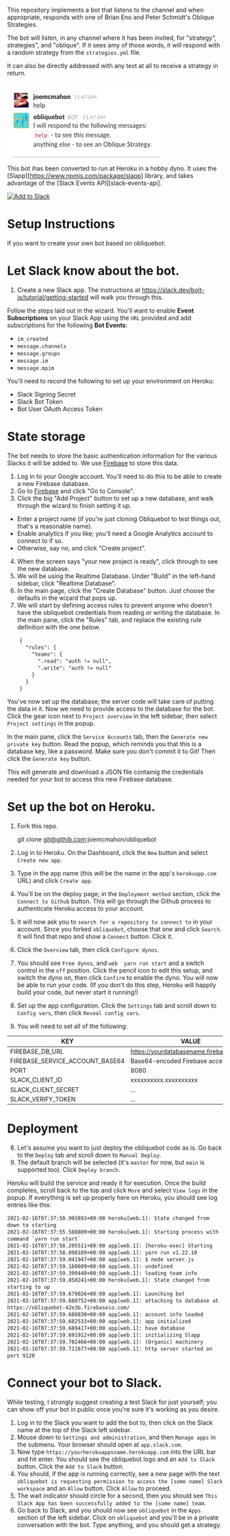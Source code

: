 This repository implements a bot that listens to the channel and when appropriate, responds with one of Brian Eno and Peter Schmidt's Oblique Strategies.

The bot will listen, in any channel where it has been invited, for "strategy", strategies", and "oblique". If
it sees amy of those words, it will respond with a random strategy from the `strategies.yml` file.

It can also be directly addressed with any text at all to receive a strategy in return.

![Help](https://raw.githubusercontent.com/joemcmahon/obliquebot/master/_layouts/help.png)

This bot ihas been converted to run at Heroku in a hobby dyno. It uses the [Slapp][https://www.npmjs.com/package/slapp]
library, and takes advantage of the [Slack Events API][slack-events-api].

<a href='https://obliquebot.herokuapp.com'><img alt='Add to Slack' height='40' width='139' src='https://platform.slack-edge.com/img/add_to_slack.png' srcset='https://platform.slack-edge.com/img/add_to_slack.png 1x, https://platform.slack-edge.com/img/add_to_slack@2x.png 2x' /></a>

# Setup Instructions
If you want to create your own bot based on obliquebot:

# Let Slack know about the bot.

1. Create a new Slack app. The instructions at https://slack.dev/bolt-js/tutorial/getting-started will walk you through this.

Follow the steps laid out in the wizard. You'll want to enable **Event Subscriptions** on your Slack App using the `URL` provided and add subscriptions for the following **Bot Events**:

+ `im_created`
+ `message.channels`
+ `message.groups`
+ `message.im`
+ `message.mpim`

You'll need to record the following to set up your environment on Heroku:

 - Slack Signing Secret
 - Slack Bot Token
 - Bot User OAuth Access Token

# State storage

The bot needs to store the basic authentication information for the various Slacks it will be added to. We
use [Firebase](https://firebase.google.com/) to store this data.

1. Log in to your Google account. You'll need to do this to be able to create a new Firebase database.
2. Go to [Firebase](https://firebase.google.com) and click "Go to Console".
3. Click the big "Add Project" button to set up a new database, and walk through the wizard to finish setting it up.
 - Enter a project name (if you're just cloning Obliquebot to test things out, that's a reasonable name).
 - Enable analytics if you like; you'll need a Google Analytics account to connect to if so.
 - Otherwise, say no, and click "Create project".
4. When the screen says "your new project is ready", click through to see the new database.
5. We will be using the Realtime Database. Under "Build" in the left-hand sidebar, click "Realtime Database".
6. In the main page, click the "Create Database" button. Just choose the defaults in the wizard that pops up.
7. We will start by defining access rules to prevent anyone who doesn't have the obliquebot credentials from reading or writing the database. In the main pane, click the "Rules" tab, and replace the existing rule definition with the one below.
~~~
    {
      "rules": {
        "teams": {
          ".read": "auth != null",
          ".write": "auth != null"
        }
      }
    }
~~~
You've now set up the database; the server code will take care of putting the data in it. Now we need to provide access to
the database for the bot. Click the gear icon next to `Project overview` in the left sidebar, then select `Project settings` in the popup.

In the main pane, click the `Service Accounts` tab, then the `Generate new private key` button. Read the popup, which reminds you that this is a database key, like a password. Make sure you don't commit it to Git! Then click the `Generate key` button.

This will generate and download a JSON file containig the credentials needed for your bot to access this new Firebase database.

# Set up the bot on Heroku.

1. Fork this repo.

   git clone git@githib.com:joemcmahon/obliquebot

2. Log in to Heroku. On the Dashboard, click the `New` button and select `Create new app`.
3. Type in the app name (this will be the name in the app's `herokuapp.com` URL) and click `Create app`.
4. You'll be on the deploy page; in the `Deployment method` section, click the `Connect to Github` button. This will go through the Github process to authenticate Heroku access to your account. 
5. It will now ask you to `search for a repository to connect to` in your account. Since you forked `obliquebot`, choose that one and click `Search`. It will find that repo and show a `Connect` button. Click it.
6. Click the `Overview` tab, then click `Configure dynos`.
7. You should see `Free dynos`, and `web  yarn run start` and a switch control in the `off` position. Click the pencil icon to edit this setup, and switch the dyno on, then click `Confirm` to enable the dyno. You will now be able to run your code. (If you don't do this step, Heroku will happily build your code, but never start it running!)
8. Set up the app configuration. Click the `Settings` tab and scroll down to `Config vars`, then click `Reveal config vars`.
9. You will need to set all of the following:

| KEY            | VALUE |
|----------------|-------|
| FIREBASE_DB_URL | https://yourdatabasename.firebaseio.com/ |
| FIREBASE_SERVICE_ACCOUNT_BASE64 | Base64-encoded Firebase access JSON |
| PORT | 8080 |
| SLACK_CLIENT_ID | xxxxxxxxxx.xxxxxxxxxx |
| SLACK_CLIENT_SECRET | ... |
| SLACK_VERIFY_TOKEN | ... |

# Deployment

8. Let's assume you want to just deploy the obliquebot code as is. Go back to the `Deploy` tab and scroll down to `Manual Deploy`.
9. The default branch will be selected (it's `master` for now, but `main` is supported too). Click `Deploy branch`.

Heroku will build the service and ready it for execution. Once the build completes, scroll back to the top and click `More` and select `View logs` in the popup. If everything is set up properly here on Heroku, you should see log entries like this:

    2021-02-16T07:37:50.993893+00:00 heroku[web.1]: State changed from down to starting
    2021-02-16T07:37:55.508809+00:00 heroku[web.1]: Starting process with command `yarn run start`
    2021-02-16T07:37:58.295511+00:00 app[web.1]: [heroku-exec] Starting
    2021-02-16T07:37:58.898189+00:00 app[web.1]: yarn run v1.22.10
    2021-02-16T07:37:59.041947+00:00 app[web.1]: $ node server.js
    2021-02-16T07:37:59.160609+00:00 app[web.1]: undefined
    2021-02-16T07:37:59.399440+00:00 app[web.1]: loading team info
    2021-02-16T07:37:59.850241+00:00 heroku[web.1]: State changed from starting to up
    2021-02-16T07:37:59.679026+00:00 app[web.1]: Launching bot
    2021-02-16T07:37:59.680752+00:00 app[web.1]: attaching to database at  https://obliquebot-42e3b.firebaseio.com/
    2021-02-16T07:37:59.680830+00:00 app[web.1]: account info loaded
    2021-02-16T07:37:59.682533+00:00 app[web.1]: app initialized
    2021-02-16T07:37:59.689417+00:00 app[web.1]: have database
    2021-02-16T07:37:59.691912+00:00 app[web.1]: initializing Slapp
    2021-02-16T07:37:59.702466+00:00 app[web.1]: (Organic) machinery
    2021-02-16T07:37:59.711677+00:00 app[web.1]: http server started on port 9120

# Connect your bot to Slack.

While testing, I strongly suggest creating a test Slack for just yourself; you can show off your bot in public once you're sure it's working as you desire.

1. Log in to the Slack you want to add the bot to, then click on the Slack name at the top of the Slack left sidebar.
2. Mouse down to `Settings and administration`, and then `Manage apps` in the submenu. Your browser should open at `app.slack.com`.
3. Now type `https://yourherokuappsname.herokuapp.com` into the URL bar and hit enter. You should see the obliquebot logo and an `Add to Slack` button. Click the `Add to Slack` button.
4. You should, if the app is running correctly, see a new page with the text `obliquebot is requesting permission to access the [some name] Slack workspace` and an `Allow` button. Click `Allow` to proceed.
5. The wait indicator should circle for a second, then you should see `This Slack App has been successfully added to the [some name] team`.
6. Go back to Slack, and you should now see `obliquebot` in the `Apps` section of the left sidebar. Click on `obliquebot` and you'll be in a private conversation with the bot. Type anything, and you should get a strategy.
